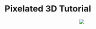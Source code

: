 # Pixelated 3D Tutorial

<p align="center"><img src="https://github.com/erdavids/Pixelated-3D-Tutorial/blob/master/Pixelated-3D-Maze/screen.png"></p>
